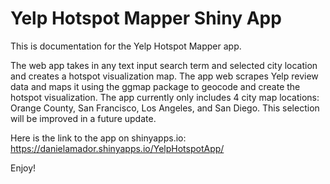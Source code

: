 Yelp Hotspot Mapper Shiny App
============

This is documentation for the Yelp Hotspot Mapper app.

The web app takes in any text input search term and selected city location and creates a hotspot visualization map.
The app web scrapes Yelp review data and maps it using the ggmap package to geocode and create the hotspot visualization.
The app currently only includes 4 city map locations: Orange County, San Francisco, Los Angeles, and San Diego. This selection
will be improved in a future update.

Here is the link to the app on shinyapps.io: https://danielamador.shinyapps.io/YelpHotspotApp/ 

Enjoy!
